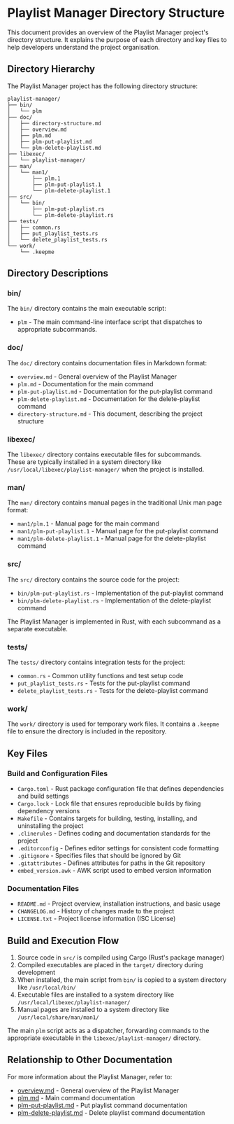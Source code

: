 # Playlist Manager Directory Structure

This document provides an overview of the Playlist Manager project's
directory structure.  It explains the purpose of each directory and key
files to help developers understand the project organisation.

## Directory Hierarchy

The Playlist Manager project has the following directory structure:

```
playlist-manager/
├── bin/
│   └── plm
├── doc/
│   ├── directory-structure.md
│   ├── overview.md
│   ├── plm.md
│   ├── plm-put-playlist.md
│   └── plm-delete-playlist.md
├── libexec/
│   └── playlist-manager/
├── man/
│   └── man1/
│       ├── plm.1
│       ├── plm-put-playlist.1
│       └── plm-delete-playlist.1
├── src/
│   └── bin/
│       ├── plm-put-playlist.rs
│       └── plm-delete-playlist.rs
├── tests/
│   ├── common.rs
│   ├── put_playlist_tests.rs
│   └── delete_playlist_tests.rs
└── work/
    └── .keepme
```

## Directory Descriptions

### bin/

The `bin/` directory contains the main executable script:

- `plm` - The main command-line interface script that dispatches to
  appropriate subcommands.

### doc/

The `doc/` directory contains documentation files in Markdown format:

- `overview.md` - General overview of the Playlist Manager
- `plm.md` - Documentation for the main command
- `plm-put-playlist.md` - Documentation for the put-playlist command
- `plm-delete-playlist.md` - Documentation for the delete-playlist command
- `directory-structure.md` - This document, describing the project structure

### libexec/

The `libexec/` directory contains executable files for subcommands.  
These are typically installed in a system directory like
`/usr/local/libexec/playlist-manager/` when the project is installed.

### man/

The `man/` directory contains manual pages in the traditional Unix man
page format:

- `man1/plm.1` - Manual page for the main command
- `man1/plm-put-playlist.1` - Manual page for the put-playlist command
- `man1/plm-delete-playlist.1` - Manual page for the delete-playlist command

### src/

The `src/` directory contains the source code for the project:

- `bin/plm-put-playlist.rs` - Implementation of the put-playlist command
- `bin/plm-delete-playlist.rs` - Implementation of the delete-playlist command

The Playlist Manager is implemented in Rust, with each subcommand as a
separate executable.

### tests/

The `tests/` directory contains integration tests for the project:

- `common.rs` - Common utility functions and test setup code
- `put_playlist_tests.rs` - Tests for the put-playlist command
- `delete_playlist_tests.rs` - Tests for the delete-playlist command

### work/

The `work/` directory is used for temporary work files.  It contains a
`.keepme` file to ensure the directory is included in the repository.

## Key Files

### Build and Configuration Files

- `Cargo.toml` - Rust package configuration file that defines dependencies
  and build settings
- `Cargo.lock` - Lock file that ensures reproducible builds by fixing
  dependency versions
- `Makefile` - Contains targets for building, testing, installing, and
  uninstalling the project
- `.clinerules` - Defines coding and documentation standards for the project
- `.editorconfig` - Defines editor settings for consistent code formatting
- `.gitignore` - Specifies files that should be ignored by Git
- `.gitattributes` - Defines attributes for paths in the Git repository
- `embed_version.awk` - AWK script used to embed version information

### Documentation Files

- `README.md` - Project overview, installation instructions, and basic usage
- `CHANGELOG.md` - History of changes made to the project
- `LICENSE.txt` - Project license information (ISC License)

## Build and Execution Flow

1. Source code in `src/` is compiled using Cargo (Rust's package manager)
2. Compiled executables are placed in the `target/` directory during
   development
3. When installed, the main script from `bin/` is copied to a system
   directory like `/usr/local/bin/`
4. Executable files are installed to a system directory like
   `/usr/local/libexec/playlist-manager/`
5. Manual pages are installed to a system directory like
   `/usr/local/share/man/man1/`

The main `plm` script acts as a dispatcher, forwarding commands to the
appropriate executable in the `libexec/playlist-manager/` directory.

## Relationship to Other Documentation

For more information about the Playlist Manager, refer to:

- [overview.md](overview.md) - General overview of the Playlist Manager
- [plm.md](plm.md) - Main command documentation
- [plm-put-playlist.md](plm-put-playlist.md) - Put playlist command
  documentation
- [plm-delete-playlist.md](plm-delete-playlist.md) - Delete playlist
  command documentation
